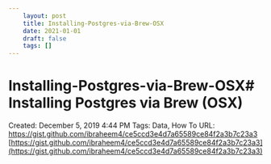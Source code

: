 ```yaml
---
 	layout: post
 	title: Installing-Postgres-via-Brew-OSX
 	date: 2021-01-01
 	draft: false
 	tags: []
---
```


# Installing-Postgres-via-Brew-OSX# Installing Postgres via Brew (OSX)
Created: December 5, 2019 4:44 PM
Tags: Data, How To
URL: https://gist.github.com/ibraheem4/ce5ccd3e4d7a65589ce84f2a3b7c23a3
[https://gist.github.com/ibraheem4/ce5ccd3e4d7a65589ce84f2a3b7c23a3](https://gist.github.com/ibraheem4/ce5ccd3e4d7a65589ce84f2a3b7c23a3)
